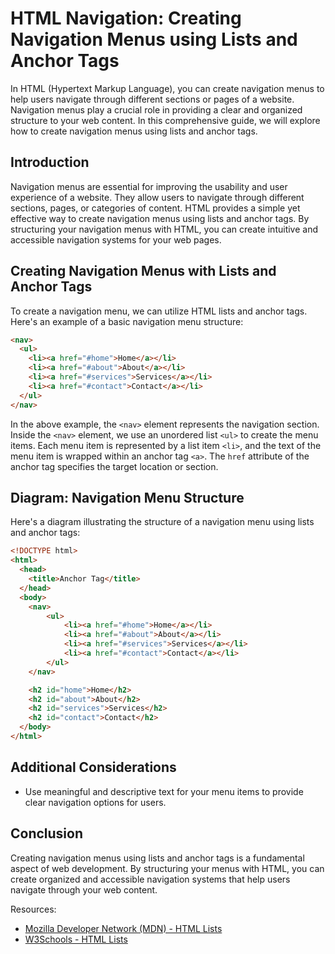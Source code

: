# HTML Navigation: Creating Navigation Menus using Lists and Anchor Tags

In HTML (Hypertext Markup Language), you can create navigation menus to help users navigate through different sections or pages of a website. Navigation menus play a crucial role in providing a clear and organized structure to your web content. In this comprehensive guide, we will explore how to create navigation menus using lists and anchor tags.

## Introduction

Navigation menus are essential for improving the usability and user experience of a website. They allow users to navigate through different sections, pages, or categories of content. HTML provides a simple yet effective way to create navigation menus using lists and anchor tags. By structuring your navigation menus with HTML, you can create intuitive and accessible navigation systems for your web pages.

## Creating Navigation Menus with Lists and Anchor Tags

To create a navigation menu, we can utilize HTML lists and anchor tags. Here's an example of a basic navigation menu structure:

```html
<nav>
  <ul>
    <li><a href="#home">Home</a></li>
    <li><a href="#about">About</a></li>
    <li><a href="#services">Services</a></li>
    <li><a href="#contact">Contact</a></li>
  </ul>
</nav>
```

In the above example, the `<nav>` element represents the navigation section. Inside the `<nav>` element, we use an unordered list `<ul>` to create the menu items. Each menu item is represented by a list item `<li>`, and the text of the menu item is wrapped within an anchor tag `<a>`. The `href` attribute of the anchor tag specifies the target location or section.

## Diagram: Navigation Menu Structure

Here's a diagram illustrating the structure of a navigation menu using lists and anchor tags:

```html
<!DOCTYPE html>
<html>
  <head>
    <title>Anchor Tag</title>
  </head>
  <body>
    <nav>
        <ul>
            <li><a href="#home">Home</a></li>
            <li><a href="#about">About</a></li>
            <li><a href="#services">Services</a></li>
            <li><a href="#contact">Contact</a></li>
        </ul>
    </nav>

    <h2 id="home">Home</h2>
    <h2 id="about">About</h2>
    <h2 id="services">Services</h2>
    <h2 id="contact">Contact</h2>
  </body>
</html>
```

## Additional Considerations

- Use meaningful and descriptive text for your menu items to provide clear navigation options for users.

## Conclusion

Creating navigation menus using lists and anchor tags is a fundamental aspect of web development. By structuring your menus with HTML, you can create organized and accessible navigation systems that help users navigate through your web content.

Resources:
- [Mozilla Developer Network (MDN) - HTML Lists](https://developer.mozilla.org/en-US/docs/Web/HTML/Element/ul)
- [W3Schools - HTML Lists](https://www.w3schools.com/html/html_lists.asp)